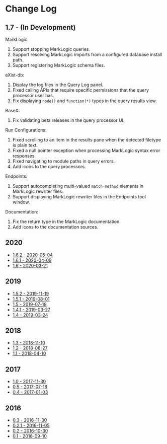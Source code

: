 # Change Log

## 1.7 - (In Development)

MarkLogic:

1.  Support stopping MarkLogic queries.
1.  Support resolving MarkLogic imports from a configured database install path.
1.  Support registering MarkLogic schema files.

eXist-db:

1.  Display the log files in the Query Log panel.
1.  Fixed calling APIs that require specific permissions that the query
    processor user has.
1.  Fix displaying `node()` and `function(*)` types in the query results view.

BaseX:

1.  Fix validating beta releases in the query processor UI.

Run Configurations:

1.  Fixed scrolling to an item in the results pane when the detected filetype
    is plain text.
1.  Fixed a null pointer exception when processing MarkLogic syntax error
    responses.
1.  Fixed navigating to module paths in query errors.
1.  Add icons to the query processors.

Endpoints:

1.  Support autocompleting multi-valued `match-method` elements in MarkLogic rewriter files.
1.  Support displaying MarkLogic rewriter files in the Endpoints tool window.

Documentation:

1.  Fix the return type in the MarkLogic documentation.
1.  Add icons to the documentation sources.

## 2020

*  [1.6.2 - 2020-05-04](docs/_posts/2020-05-04-release-1.6.2.md)
*  [1.6.1 - 2020-04-09](docs/_posts/2020-04-09-release-1.6.1.md)
*  [1.6 - 2020-03-21](docs/_posts/2020-03-21-release-1.6.md)

## 2019

*  [1.5.2 - 2019-11-19](docs/_posts/2019-11-19-release-1.5.2.md)
*  [1.5.1 - 2019-08-01](docs/_posts/2019-08-01-release-1.5.1.md)
*  [1.5 - 2019-07-18](docs/_posts/2019-07-18-release-1.5.md)
*  [1.4.1 - 2019-03-27](docs/_posts/2019-03-27-release-1.4.1.md)
*  [1.4 - 2019-03-24](docs/_posts/2019-03-24-release-1.4.md)

## 2018

*  [1.3 - 2018-11-10](docs/_posts/2018-11-10-release-1.3.md)
*  [1.2 - 2018-08-27](docs/_posts/2018-08-27-release-1.2.md)
*  [1.1 - 2018-04-10](docs/_posts/2018-04-10-release-1.1.md)

## 2017

*  [1.0 - 2017-11-30](docs/_posts/2017-11-30-release-1.0.md)
*  [0.5 - 2017-07-18](docs/_posts/2017-07-18-release-0.5.md)
*  [0.4 - 2017-01-03](docs/_posts/2017-01-03-release-0.4.md)

## 2016

*  [0.3 - 2016-11-30](docs/_posts/2016-11-30-release-0.3.md)
*  [0.2.1 - 2016-11-05](docs/_posts/2016-11-05-release-0.2.1.md)
*  [0.2 - 2016-10-30](docs/_posts/2016-10-30-release-0.2.md)
*  [0.1 - 2016-09-10](docs/_posts/2016-09-10-release-0.1.md)

